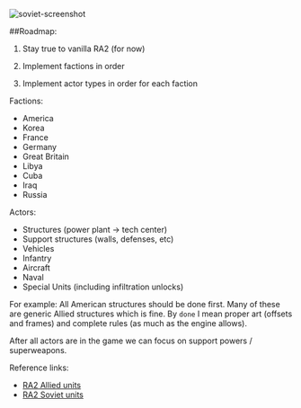 ![soviet-screenshot](http://i.imgur.com/SARBdKq.png)

##Roadmap:

1) Stay true to vanilla RA2 (for now)

2) Implement factions in order

3) Implement actor types in order for each faction

Factions:
* America
* Korea
* France
* Germany
* Great Britain
* Libya
* Cuba
* Iraq
* Russia

Actors:
* Structures (power plant → tech center)
* Support structures (walls, defenses, etc)
* Vehicles
* Infantry
* Aircraft
* Naval
* Special Units (including infiltration unlocks)

For example:
All American structures should be done first.
Many of these are generic Allied structures which is fine.
By `done` I mean proper art (offsets and frames) and complete rules (as much as the engine allows).

After all actors are in the game we can focus on support powers / superweapons.

Reference links:
* [RA2 Allied units](http://cnc.wikia.com/wiki/Allied_Units_and_Structures_Summary#Great_World_War_III_.28Red_Alert_2.29)
* [RA2 Soviet units](http://cnc.wikia.com/wiki/Soviet_Units_and_Structures_Summary#Great_World_War_III_.28Red_Alert_2.29)

